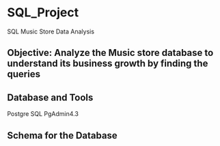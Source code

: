 # SQL_Project
SQL Music Store Data Analysis 
## Objective: Analyze the Music store database to understand its business growth by finding the queries 

## Database and Tools
Postgre SQL
PgAdmin4.3
## Schema for the Database 
